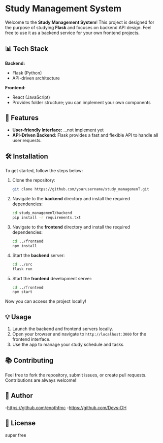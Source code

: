 # Study Management System

Welcome to the **Study Management System**! This project is designed for the purpose of studying **Flask** and focuses on backend API design. Feel free to use it as a backend service for your own frontend projects.

## 📊 Tech Stack

**Backend:**  
- Flask (Python)  
- API-driven architecture  

**Frontend:**  
- React (JavaScript)  
- Provides folder structure; you can implement your own components  

## 🚀 Features
- **User-friendly Interface:** ...not implement yet
- **API-Driven Backend:** Flask provides a fast and flexible API to handle all user requests.  

## 🛠️ Installation

To get started, follow the steps below:

1. Clone the repository:

    ```bash
    git clone https://github.com/yourusername/study_managemenT.git
    ```

2. Navigate to the **backend** directory and install the required dependencies:

    ```bash
    cd study_managemenT/backend
    pip install -r requirements.txt
    ```

3. Navigate to the **frontend** directory and install the required dependencies:

    ```bash
    cd ../frontend
    npm install
    ```

4. Start the **backend** server:

    ```bash
    cd ../src
    flask run
    ```

5. Start the **frontend** development server:

    ```bash
    cd ../frontend
    npm start
    ```

Now you can access the project locally!

## 💡 Usage

1. Launch the backend and frontend servers locally.
2. Open your browser and navigate to `http://localhost:3000` for the frontend interface.
3. Use the app to manage your study schedule and tasks.

## 📚 Contributing

Feel free to fork the repository, submit issues, or create pull requests. Contributions are always welcome!

## 👥 Author
-https://github.com/enothfmc
-https://github.com/Devs-DH

## 📜 License 
super free
